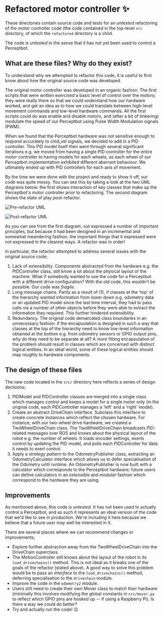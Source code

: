 # Refactored motor controller :sparkles:

These directories contain source code and tests for an *untested* refactoring
of the motor controller code (the code contained in the top-level `src`
directory, of which the `refactored` directory is a child. 

The code is *untested* in the sense that it has not yet been used to control a Perceptbot.

## What are these files? Why do they exist?

To understand why we attempted to refactor this code, it is useful to first
know about how the original source code was developed.

The original motor controller was developed in an organic fashion. The first
scripts that were written exercised a basic level of control over the motors;
they were really there so that we could understand how our hardware worked, and
get an idea as to how we could translate between high-level movement commands
and low-level hardware commands. All the first scripts could do was enable and
disable motors, and (after a bit of tinkering) modulate the speed of our
Perceptbot using Pulse Width Modulation signals (PWM).

When we found that the Perceptbot hardware was not sensitive  enough to
respond accurately to cmd\_vel signals, we decided to add in a PID controller. 
This PID model itself then went through several significant iterations e.g. 
we moved from having a single PID controller for the entire motor controller to having models for each wheels, as
each wheel of our Perceptbot implementation exhibited different aberrant
behaviour. We ultimately ended up with PID controllers for each axis of movement.

By the time we were done with the project and ready to show it off, our code
was quite messy. You can see this by taking a look at the two UML diagrams
below: the first shows interaction of key classes
that make up the Perceptbot's motor controller *prior* to refactoring. The
second diagram shows the state of play *post*-refactor.

![Pre-refactor UML](https://github.com/maf2418/Perceptbot/tree/master/images/uml_0.jpeg)

![Post-refactor UML](https://github.com/maf2418/Perceptbot/tree/master/images/uml_1.jpeg)

As you can see from the first diagram, out expressed a number of important principles, but because it
had been designed in an incremental and somewhat meandering fashion, the
important things that it expressed were not expressed in the clearest ways. A
refactor was in order!

In particular, the refactor attempted to address several issues with the original source code;

1. Lack of extensibility. Components abstracted from the hardware
   e.g. the PIDController class, still know a lot about the physical layout of
   the machine. What if somebody wanted to use the code for a Perceptbot with a
   different drive configuration? With the old code, this wouldn't be possible.
   Our code was *fragile*.
2. Long message chains. Partly as a result of (1), if classes at the 'top' of
   the hierarchy wanted information from lower down e.g. odometry data or an
   updated PID model since the last time interval, they had to pass calls via a
   number of other objects before they were able to extract the information
   they required. This further hindered extensibility.
3. Redundancy. The original code demarcated class boundaries in an unnecessary
   fashion: if the encapsulation is designed in such a way that classes at the top
   of the hierarchy need to know low-level information obtained at the bottom
   e.g. from odometry sensors or GPIO output pins, why do they need to be
   separate at all? A more fitting encapsulation of the problem should result
   in classes which are concerned with distinct logical entities. In an ideal
   world, some of these logical entities should map roughly to hardware
   components.

## The design of these files

The new code located in the `src/` directory here reflects a series of design decisions;

1. PIDModel and PIDController classes are merged into a single class which
   manages control and keeps a model for a single motor only (in the original
   code, each PIDController manages a 'left' and a 'right' model).
2. Create an abstract DriveChain interface. Subclass this interface to create
   concrete instances which reflect the chosen hardware. For instance, with our two-wheel
   drive hardware, we created a TwoWheelDriveChain class. The
   TwoWheelDriveChain broadcasts PID-related messages over ROS and knows about
   the physical layout of the robot e.g. the number of wheels. It loads encoder settings,
   exerts control by updating the PID model, and polls each PIDController for
   data it needs to exert control.
3. Apply a *strategy pattern* to the OdometryPublisher class, extracting an
   OdometryCalculator interface which allows us to defer specialisation of the
   Odometry until runtime. An OdometryPublisher is now built with a calculator
   which corresponds to the Perceptbot hardware; future users can define
   calculators in an *extensible* and *modular* fashion which correspond to
   the hardware they are using.

## Improvements

As mentioned above, this code is *untested*. It has not been used to
actually control a Perceptbot, and as such it represents an ideal version of the code that
we'd like to see in production. We're including it here because we believe that
a future user may well be interested in it.

There are several places where we can recommend changes or improvements;

 * Explore further abstraction away from the TwoWheelDriveChain into the
   DriveChain superclass.
 * The MotionController still knows about the layout of the robot in its
   `load_drivechains()` method. This is not ideal as it breaks one of the goals
   of the refactor (stated above). A good way to solve this problem would be to
   pass an *interface* to the `load_drivechains()` method, deferring
   specialisation to the `drivechain` module.
 * Improve the code in the `odometry2` module.
 * Users still need to create their own Mover class to match their hardware
   (minimally this involves modifying the global constants in `src/mover.py` to
   reflect which GPIO pins are hooked up -- if using a Raspberry Pi). Is there
   a way we could do better?
 * Try and actually run the code! :wink:
